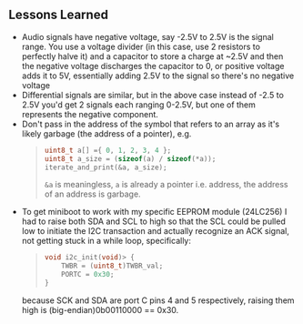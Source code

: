 
## Lessons Learned
* Audio signals have negative voltage, say -2.5V to 2.5V is the signal range. You use a voltage divider (in this case, use 2 resistors to perfectly halve it) and a capacitor to store a charge at ~2.5V and then the negative voltage discharges the capacitor to 0, or positive voltage adds it to 5V, essentially adding 2.5V to the signal so there's no negative voltage
* Differential signals are similar, but in the above case instead of -2.5 to 2.5V you'd get 2 signals each ranging 0-2.5V, but one of them represents the negative component.
* Don't pass in the address of the symbol that refers to an array as it's likely garbage (the address of a pointer), e.g.
  > ```c++
  > uint8_t a[] ={ 0, 1, 2, 3, 4 };
  > uint8_t a_size = (sizeof(a) / sizeof(*a));
  > iterate_and_print(&a, a_size);
  > ```
  > `&a` is meaningless, `a` is already a pointer i.e. address, the address of an address is garbage.
* To get miniboot to work with my specific EEPROM module (24LC256) I had to raise both SDA and SCL to high so that the SCL could be pulled low to initiate the I2C transaction and actually recognize an ACK signal, not getting stuck in a while loop, specifically:
  > ```c++
  > void i2c_init(void)> {
  > 	TWBR = (uint8_t)TWBR_val;
  > 	PORTC = 0x30; 
  > }
  > ```
  because SCK and SDA are port C pins 4 and 5 respectively, raising them high is (big-endian)0b00110000 == 0x30.